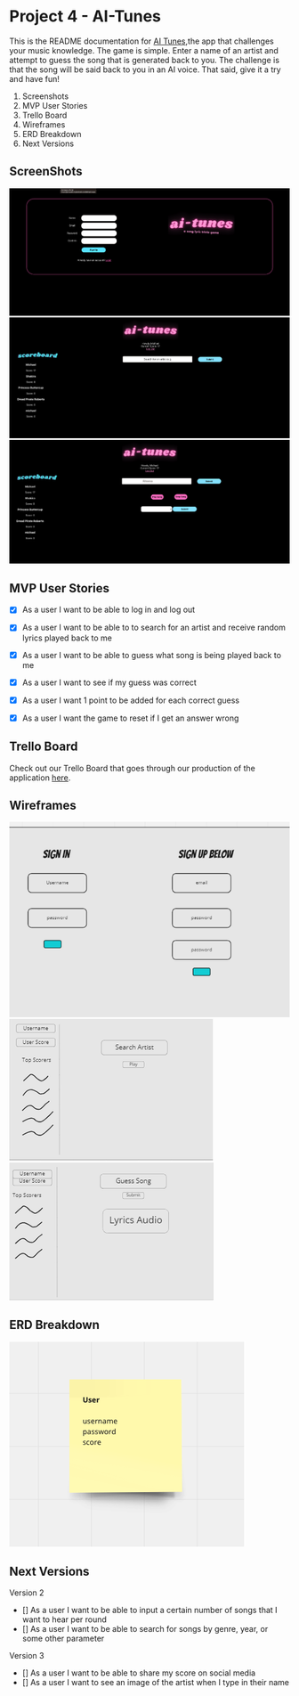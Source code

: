 Project 4 - AI-Tunes
==============================

This is the README documentation for [AI Tunes](https://ai-tunes-client.onrender.com/),the app that challenges your music knowledge.  The game is simple. Enter a name of an artist and attempt to guess the song that is generated back to you. The challenge is that the song will be said back to you in an AI voice. That said, give it a try and have fun! 

1. Screenshots
2. MVP User Stories
4. Trello Board
5. Wireframes
6. ERD Breakdown 
7. Next Versions 

ScreenShots
---------------
![AuthPage](/images/AuthPage.png)
![HomePage](/images/HomePage.png)
![Artist First Search](/images/Artist%20First%20Search.png)

MVP User Stories
----------------

- [X] As a user I want to be able to log in and log out
- [X] As a user I want to be able to to search for an artist and receive random lyrics played back to me
- [X] As a user I want to be able to guess what song is being played back to me
- [X] As a user I want to see if my guess was correct
- [X] As a user I want 1 point to be added for each correct guess
- [X] As a user I want the game to reset if I get an answer wrong




Trello Board
----------------------

Check out our Trello Board that goes through our production of the application [here](https://trello.com/b/Jf2M0dJA/hold-me-closer-tony-danza). 


Wireframes
-----------------
![Sign Up Page](/images/sign-up_sign-in_AI-Tunes.png)
![Home Page](/images/Game_HomePage-AI-Tunes.png)
![Game Play Page](/images/Game_Play_Page-AI-Tunes.png)

ERD Breakdown 
---------------------
![AI-Tunes ERD](/images/ERD_AI_tunes.png)


Next Versions
-------------

Version 2 
- [] As a user I want to be able to input a certain number of songs that I want to hear per round
- [] As a user I want to be able to search for songs by genre, year, or some other parameter


Version 3

- [] As a user I want to be able to share my score on social media
- [] As a user I want to see an image of the artist when I type in their name

